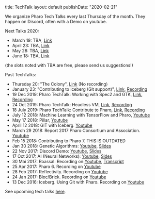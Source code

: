 title: TechTalklayout: defaultpublishDate: "2020-02-21"We organize Pharo Tech Talks every last Thursday of the month. They happen on Discord, often with a Demo on youtube.Next Talks 2020: - March 19: TBA, [Link](https://association.pharo.org/event-3697012)- April 23: TBA, [Link](https://association.pharo.org/event-3697013)- May 28: TBA, [Link](https://association.pharo.org/event-3697016)- June 18: TBA, [Link](https://association.pharo.org/event-3697017)\(the slots noted with TBA are free, please send us suggestions!\)Past TechTalks:- Thursday 20: "The Colony", [Link](https://association.pharo.org/event-3697011) \(No recording\)- January 23: "Contributing to Iceberg \(Git support\)", [Link](https://association.pharo.org/event-3697009), [Recording](https://www.youtube.com/watch?v=-jenQJp5m2U)- 19 Dec 2019: Pharo TechTalk: Working with Spec2 and GTK,  [Link](https://association.pharo.org/event-3419547),  [Recording](https://www.youtube.com/watch?v=IVY7TH4MCXI)- 24 Oct 2019: Pharo TechTalk: Headless VM,  [Link](https://association.pharo.org/event-3419545), [Recording](https://www.youtube.com/watch?v=6iAzRYybY_M)- 18 July 2019: Pharo TechTalk: Contribute to Pharo,  [Link](https://association.pharo.org/event-3419542), [Recording](https://www.youtube.com/watch?v=90T0OSb_Fuo)- July 12 2018: Machine Learning with TensorFlow and Pharo, [Youtube](https://www.youtube.com/watch?v=UgQAoCv7PXk)- May 17 2018: Pillar, [Youtube](https://www.youtube.com/watch?v=cdi3Vz3oaAs)- April 12 2018: GIT with Iceberg. [ Youtube ](https://youtu.be/A9H8jsSnBKM)- March 29 2018: Report 2017 Pharo Consortium and Association. [ Youtube ](https://www.youtube.com/watch?v=jYtNinyj69I)- Feb 15 2018: Contributing to Pharo 7. THIS IS OUTDATED- Jan 30 2018: Genetic Algorithms:   [Youtube](https://www.youtube.com/watch?v=ZB1U259wPaA), [Slides](http://files.pharo.org/media/techtalk/2018-TechTalk-AI-GeneticAlgorithm.pdf)- 22 Nov 2017: Discord Demo: [Youtube](https://www.youtube.com/watch?v=y1EzOnfHUe0), [Slides](http://files.pharo.org/media/techtalk/2017-TechTalk-Discord.pdf)- 17 Oct 2017: AI \(Neural Networks\): [Youtube](https://www.youtube.com/watch?v=hBd257eRIq4), [Sides](http://files.pharo.org/media/techtalk/2017-TechTalk-AI.pdf)- 30 Mai 2017: Roassal: Recording on [Youtube](https://www.youtube.com/watch?v=-Pk4q5oMdLo), [Transcript](http://files.pharo.org/media/techtalk/RoassalTechTalk.pdf)- 25 Apr 2017: Pharo 6. Recording on [Youtube](https://www.youtube.com/watch?v=b7D7qT9zjL4)- 28 Feb 2017: Reflectivity. Recording on [Youtube](https://www.youtube.com/watch?v=H52MAu_ISgU)- 24 Jan 2017: Bloc/Brick. Recording on [Youtube](https://www.youtube.com/watch?v=fvpfr6OJ0mM)- 13 Dec 2016: Iceberg. Using Git with Pharo. Recording on [Youtube](https://www.youtube.com/watch?v=AuZAFfWS34w&t=630s)See upcoming tech talks [here](https://association.pharo.org/events).